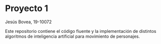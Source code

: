 # Proyecto 1
Jesús Bovea, 19-10072

Este repositorio contiene el código fiuente y la implementación de distintos algoritmos de inteligencia artificial para movimiento de personajes.
